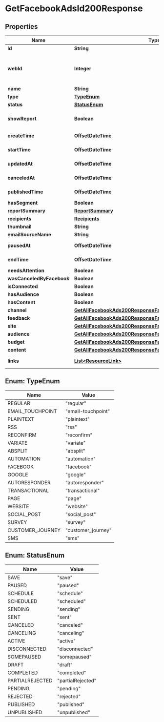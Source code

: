 

# GetFacebookAdsId200Response


## Properties

| Name | Type | Description | Notes |
|------------ | ------------- | ------------- | -------------|
|**id** | **String** | Unique ID of an Outreach. |  [optional] |
|**webId** | **Integer** | The ID used in the Mailchimp web application. For example, for a &#x60;regular&#x60; outreach, you can view this campaign in your Mailchimp account at &#x60;https://{dc}.admin.mailchimp.com/campaigns/show/?id&#x3D;{web_id}&#x60;. |  [optional] |
|**name** | **String** | Title or name of an Outreach. |  [optional] |
|**type** | [**TypeEnum**](#TypeEnum) | The type of outreach this object is. |  [optional] |
|**status** | [**StatusEnum**](#StatusEnum) | The status of this outreach. |  [optional] |
|**showReport** | **Boolean** | Outreach report availability. Note: This property is hotly debated in what it _should_ convey. See [MCP-1371](https://jira.mailchimp.com/browse/MCP-1371) for more context. |  [optional] |
|**createTime** | **OffsetDateTime** | The date and time the outreach was created in ISO 8601 format. |  [optional] |
|**startTime** | **OffsetDateTime** | The date and time the outreach was started in ISO 8601 format. |  [optional] |
|**updatedAt** | **OffsetDateTime** | The date and time the outreach was last updated in ISO 8601 format. |  [optional] |
|**canceledAt** | **OffsetDateTime** | The date and time the outreach was canceled in ISO 8601 format. |  [optional] |
|**publishedTime** | **OffsetDateTime** | The date and time the outreach was (or will be) published in ISO 8601 format. |  [optional] |
|**hasSegment** | **Boolean** | If this outreach targets a segment of your audience. |  [optional] |
|**reportSummary** | [**ReportSummary**](ReportSummary.md) |  |  [optional] |
|**recipients** | [**Recipients**](Recipients.md) |  |  [optional] |
|**thumbnail** | **String** | The URL of the thumbnail for this outreach. |  [optional] |
|**emailSourceName** | **String** |  |  [optional] |
|**pausedAt** | **OffsetDateTime** | The date and time the ad was paused in ISO 8601 format. |  [optional] |
|**endTime** | **OffsetDateTime** | The date and time the ad was ended in ISO 8601 format. |  [optional] |
|**needsAttention** | **Boolean** | If the ad has a problem and needs attention. |  [optional] |
|**wasCanceledByFacebook** | **Boolean** |  |  [optional] |
|**isConnected** | **Boolean** | Check if this ad is connected to a facebook page |  [optional] |
|**hasAudience** | **Boolean** | Check if this ad has audience setup |  [optional] |
|**hasContent** | **Boolean** | Check if this ad has content |  [optional] |
|**channel** | [**GetAllFacebookAds200ResponseFacebookAdsInnerAllOfChannel**](GetAllFacebookAds200ResponseFacebookAdsInnerAllOfChannel.md) |  |  [optional] |
|**feedback** | [**GetAllFacebookAds200ResponseFacebookAdsInnerAllOfFeedback**](GetAllFacebookAds200ResponseFacebookAdsInnerAllOfFeedback.md) |  |  [optional] |
|**site** | [**GetAllFacebookAds200ResponseFacebookAdsInnerAllOfSite**](GetAllFacebookAds200ResponseFacebookAdsInnerAllOfSite.md) |  |  [optional] |
|**audience** | [**GetAllFacebookAds200ResponseFacebookAdsInnerAllOfAudience**](GetAllFacebookAds200ResponseFacebookAdsInnerAllOfAudience.md) |  |  [optional] |
|**budget** | [**GetAllFacebookAds200ResponseFacebookAdsInnerAllOfBudget**](GetAllFacebookAds200ResponseFacebookAdsInnerAllOfBudget.md) |  |  [optional] |
|**content** | [**GetAllFacebookAds200ResponseFacebookAdsInnerAllOfContent**](GetAllFacebookAds200ResponseFacebookAdsInnerAllOfContent.md) |  |  [optional] |
|**links** | [**List&lt;ResourceLink&gt;**](ResourceLink.md) | A list of link types and descriptions for the API schema documents. |  [optional] [readonly] |



## Enum: TypeEnum

| Name | Value |
|---- | -----|
| REGULAR | &quot;regular&quot; |
| EMAIL_TOUCHPOINT | &quot;email-touchpoint&quot; |
| PLAINTEXT | &quot;plaintext&quot; |
| RSS | &quot;rss&quot; |
| RECONFIRM | &quot;reconfirm&quot; |
| VARIATE | &quot;variate&quot; |
| ABSPLIT | &quot;absplit&quot; |
| AUTOMATION | &quot;automation&quot; |
| FACEBOOK | &quot;facebook&quot; |
| GOOGLE | &quot;google&quot; |
| AUTORESPONDER | &quot;autoresponder&quot; |
| TRANSACTIONAL | &quot;transactional&quot; |
| PAGE | &quot;page&quot; |
| WEBSITE | &quot;website&quot; |
| SOCIAL_POST | &quot;social_post&quot; |
| SURVEY | &quot;survey&quot; |
| CUSTOMER_JOURNEY | &quot;customer_journey&quot; |
| SMS | &quot;sms&quot; |



## Enum: StatusEnum

| Name | Value |
|---- | -----|
| SAVE | &quot;save&quot; |
| PAUSED | &quot;paused&quot; |
| SCHEDULE | &quot;schedule&quot; |
| SCHEDULED | &quot;scheduled&quot; |
| SENDING | &quot;sending&quot; |
| SENT | &quot;sent&quot; |
| CANCELED | &quot;canceled&quot; |
| CANCELING | &quot;canceling&quot; |
| ACTIVE | &quot;active&quot; |
| DISCONNECTED | &quot;disconnected&quot; |
| SOMEPAUSED | &quot;somepaused&quot; |
| DRAFT | &quot;draft&quot; |
| COMPLETED | &quot;completed&quot; |
| PARTIALREJECTED | &quot;partialRejected&quot; |
| PENDING | &quot;pending&quot; |
| REJECTED | &quot;rejected&quot; |
| PUBLISHED | &quot;published&quot; |
| UNPUBLISHED | &quot;unpublished&quot; |



